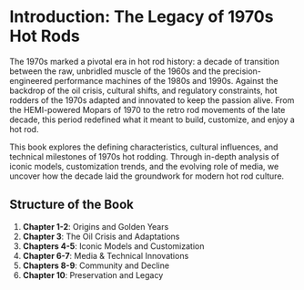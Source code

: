 # Introduction: The Legacy of 1970s Hot Rods

The 1970s marked a pivotal era in hot rod history: a decade of transition between the raw, unbridled muscle of the 1960s and the precision-engineered performance machines of the 1980s and 1990s. Against the backdrop of the oil crisis, cultural shifts, and regulatory constraints, hot rodders of the 1970s adapted and innovated to keep the passion alive. From the HEMI-powered Mopars of 1970 to the retro rod movements of the late decade, this period redefined what it meant to build, customize, and enjoy a hot rod.

This book explores the defining characteristics, cultural influences, and technical milestones of 1970s hot rodding. Through in-depth analysis of iconic models, customization trends, and the evolving role of media, we uncover how the decade laid the groundwork for modern hot rod culture.

## Structure of the Book
1. **Chapter 1-2**: Origins and Golden Years
2. **Chapter 3**: The Oil Crisis and Adaptations
3. **Chapters 4-5**: Iconic Models and Customization
4. **Chapter 6-7**: Media & Technical Innovations
5. **Chapters 8-9**: Community and Decline
6. **Chapter 10**: Preservation and Legacy